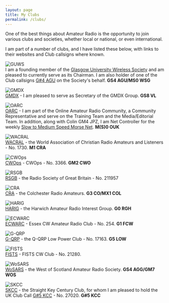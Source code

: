 ```yaml
---
layout: page
title: My Clubs
permalink: /clubs/
---
```


One of the best things about Amateur Radio is the opportunity to join various clubs and societies, whether local or national, or even international.

I am part of a number of clubs, and I have listed these below, with links to their websites and Club callsigns where known.

![GUWS](images/GUWS_Logo.png)
<br> I am a founding member of the [Glasgow University Wireless Society](https://www.mm0wsg.radio) and am pleased to currently serve as its Chairman. I am also holder of one of the Club callsigns [G#4 AGU](https://www.qrz.com/db/gs4agu) on the Society's behalf. **GS4 AGU/MS0 WSG**

![GMDX](images/gmdxLogo.png)
<br>[GMDX](https://www.gmdx.org.uk/) - I am pleased to serve as Secretary of the GMDX Group. **GS8 VL**

![OARC](images/oarcboth-3.png)
<br>[OARC](https://www.oarc.uk/) - I am part of the Online Amateur Radio Community, a Community Representative and serve on the Training Team and the Media/Editorial Team. In addition, along with Colin GM4 JPZ, I am Net Controller for the weekly [Slow to Medium Speed Morse Net](https://morse.oarc.uk). **M(S)0 OUK**

![WACRAL](images/8adf3-lapel_pin.png)
<br>[WACRAL](https://http://www.wacral.org/) - the World Association of Christian Radio Amateurs and Listeners - No. 1730. **M1 CRA**

![CWOps](images/cwops.png)
<br>[CWOps](https://cwops.org/) - CWOps - No. 3366. **GM2 CWO**

![RSGB](images/a8a88-rsgb.png)
<br>[RSGB](https://www.rsgb.org) - the Radio Society of Great Britain - No. 211957

![CRA](images/b44ff-cra.jpg)
<br>[CRA](http://www.g3co.uk/) - the Colchester Radio Amateurs. **G3 CO/MX1 COL**

![HARIG](images/4386a-harig.gif)
<br>[HARIG](http://harig.org.uk/) - the Harwich Amateur Radio Interest Group. **G0 RGH**

![ECWARC](images/25947-ecwarc.jpg)
<br>[ECWARC](https://essexcw.uk/) - Essex CW Amateur Radio Club - No. 254. **G1 FCW**

![G-QRP](images/e9f19-gqrp.jpeg)
<br>[G-QRP](http://www.gqrp.com/index.htm) - the Q-QRP Low Power Club - No. 17163. **G5 LOW**

![FISTS](images/7fbce-fists.jpg)
<br>[FISTS](http://fists.co.uk/) - FISTS CW Club - No. 21280. 

![WoSARS](images/55890-wosars.jpg)
<br>[WoSARS](https://wosars.club/) - the West of Scotland Amateur Radio Society. **GS4 AGG/GM7 WOS**

![SKCC](images/81376-skcc-logo-1.gif)
<br>[SKCC](http://www.skccgroup.com/) - the Straight Key Century Club, for whom I am pleased to hold the UK Club Call [G#5 KCC](https://www.qrz.com/db/gs5kcc) - No. 27020. **G#5 KCC**

